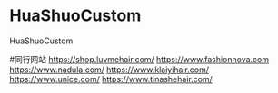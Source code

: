 # HuaShuoCustom
HuaShuoCustom

#同行网站
https://shop.luvmehair.com/
https://www.fashionnova.com
https://www.nadula.com/
https://www.klaiyihair.com/
https://www.unice.com/
https://www.tinashehair.com/
